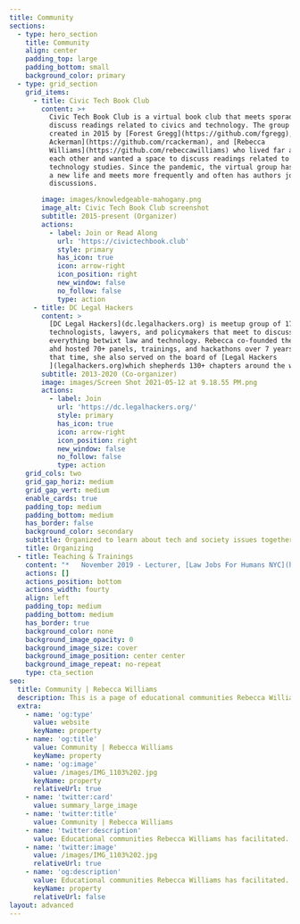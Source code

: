 ```yaml
---
title: Community
sections:
  - type: hero_section
    title: Community
    align: center
    padding_top: large
    padding_bottom: small
    background_color: primary
  - type: grid_section
    grid_items:
      - title: Civic Tech Book Club
        content: >+
          Civic Tech Book Club is a virtual book club that meets sporadically to
          discuss readings related to civics and technology. The group was
          created in 2015 by [Forest Gregg](https://github.com/fgregg), [Rebecca
          Ackerman](https://github.com/rcackerman), and [Rebecca
          Williams](https://github.com/rebeccawilliams) who lived far apart from
          each other and wanted a space to discuss readings related to civic
          technology studies. Since the pandemic, the virtual group has taken on
          a new life and meets more frequently and often has authors join for
          discussions. 

        image: images/knowledgeable-mahogany.png
        image_alt: Civic Tech Book Club screenshot
        subtitle: 2015-present (Organizer)
        actions:
          - label: Join or Read Along
            url: 'https://civictechbook.club'
            style: primary
            has_icon: true
            icon: arrow-right
            icon_position: right
            new_window: false
            no_follow: false
            type: action
      - title: DC Legal Hackers
        content: >
          [DC Legal Hackers](dc.legalhackers.org) is meetup group of 1700+
          technologists, lawyers, and policymakers that meet to discuss and hack
          everything betwixt law and technology. Rebecca co-founded the group
          ahd hosted 70+ panels, trainings, and hackathons over 7 years. During
          that time, she also served on the board of [Legal Hackers
          ](legalhackers.org)which shepherds 130+ chapters around the world. 
        subtitle: 2013-2020 (Co-organizer)
        image: images/Screen Shot 2021-05-12 at 9.18.55 PM.png
        actions:
          - label: Join
            url: 'https://dc.legalhackers.org/'
            style: primary
            has_icon: true
            icon: arrow-right
            icon_position: right
            new_window: false
            no_follow: false
            type: action
    grid_cols: two
    grid_gap_horiz: medium
    grid_gap_vert: medium
    enable_cards: true
    padding_top: medium
    padding_bottom: medium
    has_border: false
    background_color: secondary
    subtitle: Organized to learn about tech and society issues together.
    title: Organizing
  - title: Teaching & Trainings
    content: "*   November 2019 - Lecturer, [Law Jobs For Humans NYC](https://www.eventbrite.com/e/law-jobs-for-humans-nyc-a-career-fair-for-futurists-tickets-66681170175)\n\n*   Fall 2019 - Lecturer, Data, Digital + Social Impact Seminar, Georgetown University\n\n*   Spring 2018 - Lecturer, Open Government Data, George Washington Law School\n\n*   November 2017 - Lecturer, [Equal Justice Works: Leadership Development Training](https://web.archive.org/web/20180910100504/http://www.equaljusticeworks.org:80/post-grad/equal-justice-works-fellowships/leadership-development-training)\n\n*   Fall 2017 - Instructor, Performance Analytics - Tools & Techniques, Johns Hopkins University\n\n*   August 2017 - Organizer & Host, [Digital Security Training](https://digitalsecurity.splashthat.com/)\n\n*   Spring 2015\_- Lecturer, Digital Tools and Access to Justice, Georgetown Law School\n\n*   December 2013 - Lecturer, [Tech Lady Hackathon API Workshop](https://twitter.com/leahbannon/status/409378930764677120)\n\n*   Spring 2009 - Teaching Assistant, Dynamics of Human Habitations, UMASS\n"
    actions: []
    actions_position: bottom
    actions_width: fourty
    align: left
    padding_top: medium
    padding_bottom: medium
    has_border: true
    background_color: none
    background_image_opacity: 0
    background_image_size: cover
    background_image_position: center center
    background_image_repeat: no-repeat
    type: cta_section
seo:
  title: Community | Rebecca Williams
  description: This is a page of educational communities Rebecca Williams has facilitated.
  extra:
    - name: 'og:type'
      value: website
      keyName: property
    - name: 'og:title'
      value: Community | Rebecca Williams
      keyName: property
    - name: 'og:image'
      value: /images/IMG_1103%202.jpg
      keyName: property
      relativeUrl: true
    - name: 'twitter:card'
      value: summary_large_image
    - name: 'twitter:title'
      value: Community | Rebecca Williams
    - name: 'twitter:description'
      value: Educational communities Rebecca Williams has facilitated.
    - name: 'twitter:image'
      value: /images/IMG_1103%202.jpg
      relativeUrl: true
    - name: 'og:description'
      value: Educational communities Rebecca Williams has facilitated.
      keyName: property
      relativeUrl: false
layout: advanced
---
```

